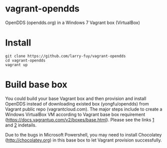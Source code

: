 vagrant-opendds
===============

OpenDDS (opendds.org) in a Windows 7 Vagrant box (VirtualBox)

Install
===============
```
git clone https://github.com/larry-fuy/vagrant-opendds
cd vagrant-opendds
vagrant up
```

Build base box
=================
You could build your base Vagrant box and then provision and install OpenDDS instead of downloading existed box (yongfu/opendds) from Vagrant public repo (vagrantcloud.com). The major steps include to create a Windows VirtualBox VM according to Vagrant base box requirement (https://docs.vagrantup.com/v2/boxes/base.html). Please see the links [1](http://tallmaris.com/using-vagrant-with-chocolatey-and-puppet-to-spin-up-virtual-machines/) and [2](http://tallmaris.com/vagrant-with-windows-support/) indetails.

Due to the bugs in Microsoft Powershell, you may need to install Chocolatey (http://chocolatey.org) in this base box to let Vagrant provision successfully. 




